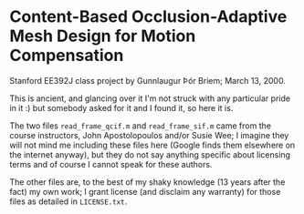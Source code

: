 Content-Based Occlusion-Adaptive Mesh Design for Motion Compensation
====================================================================

Stanford EE392J class project by Gunnlaugur Þór Briem; March 13, 2000.

This is ancient, and glancing over it I'm not struck with any particular
pride in it :) but somebody asked for it and I found it, so here it is.

The two files `read_frame_qcif.m` and `read_frame_sif.m` came from the
course instructors, John Apostolopoulos and/or Susie Wee; I imagine they
will not mind me including these files here (Google finds them elsewhere
on the internet anyway), but they do not say anything specific about
licensing terms and of course I cannot speak for these authors.

The other files are, to the best of my shaky knowledge (13 years after
the fact) my own work; I grant license (and disclaim any warranty) for
those files as detailed in `LICENSE.txt`.

